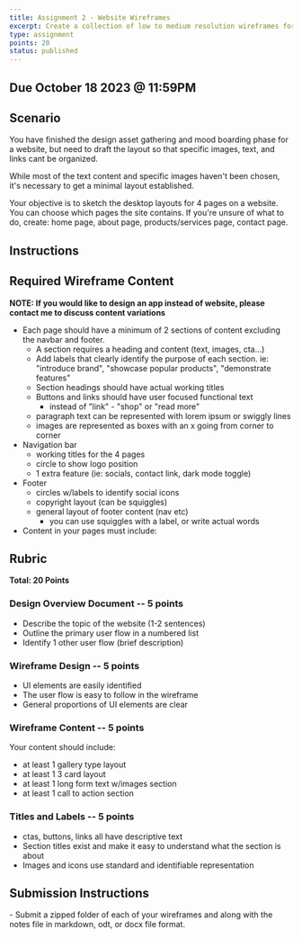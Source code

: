 ```yaml
---
title: Assignment 2 - Website Wireframes
excerpt: Create a collection of low to medium resolution wireframes for a website. The website will require 4 distinct pages and demonstrate layout, visual hierarchy, and component skeletons.
type: assignment
points: 20
status: published
---
```


<h2 id="due-date">Due October 18 2023 @ 11:59PM</h2>

<h2>Scenario</h2>

You have finished the design asset gathering and mood boarding phase for a website, but need to draft the layout so that specific images, text, and links cant be organized.

While most of the text content and specific images haven't been chosen, it's necessary to get a minimal layout established.

Your objective is to sketch the desktop layouts for 4 pages on a website. You can choose which pages the site contains. If you're unsure of what to do, create: home page, about page, products/services page, contact page.

<h2 id="instructions">Instructions</h2>

<h2 id="required-content">Required Wireframe Content</h2>

**NOTE: If you would like to design an app instead of website, please contact me to discuss content variations**

- Each page should have a minimum of 2 sections of content excluding the navbar and footer.
  - A section requires a heading and content (text, images, cta...)
  - Add labels that clearly identify the purpose of each section. ie: "introduce brand", "showcase popular products", "demonstrate features"
  - Section headings should have actual working titles
  - Buttons and links should have user focused functional text
    - instead of "link" - "shop" or "read more"
  - paragraph text can be represented with lorem ipsum or swiggly lines
  - images are represented as boxes with an x going from corner to corner
- Navigation bar
  - working titles for the 4 pages
  - circle to show logo position
  - 1 extra feature (ie: socials, contact link, dark mode toggle)
- Footer
  - circles w/labels to identify social icons
  - copyright layout (can be squiggles)
  - general layout of footer content (nav etc)
    - you can use squiggles with a label, or write actual words
- Content in your pages must include:

<h2 id="rubric">Rubric</h2>

**Total: 20 Points**

### Design Overview Document -- 5 points

- Describe the topic of the website (1-2 sentences)
- Outline the primary user flow in a numbered list
- Identify 1 other user flow (brief description)

### Wireframe Design -- 5 points

- UI elements are easily identified
- The user flow is easy to follow in the wireframe
- General proportions of UI elements are clear

### Wireframe Content -- 5 points

Your content should include:

- at least 1 gallery type layout
- at least 1 3 card layout
- at least 1 long form text w/images section
- at least 1 call to action section

### Titles and Labels -- 5 points

- ctas, buttons, links all have descriptive text
- Section titles exist and make it easy to understand what the section is about
- Images and icons use standard and identifiable representation

<h2 id="submission-instructions">Submission Instructions</h2>
- Submit a zipped folder of each of your wireframes and along with the notes file in markdown, odt, or docx file format.

